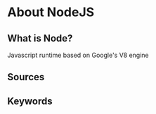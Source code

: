 # About NodeJS
## What is Node?
Javascript runtime based on Google's V8 engine



## Sources

## Keywords
